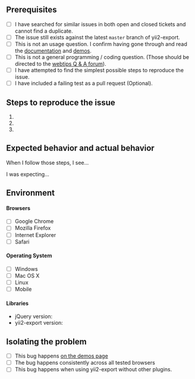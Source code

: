 ## Prerequisites

- [ ] I have searched for similar issues in both open and closed tickets and cannot find a duplicate.
- [ ] The issue still exists against the latest `master` branch of yii2-export.
- [ ] This is not an usage question. I confirm having gone through and read the [documentation](http://demos.krajee.com/export) and [demos](http://demos.krajee.com/export-demo).
- [ ] This is not a general programming / coding question. (Those should be directed to the [webtips Q & A forum](http://webtips.krajee.com/questions)).
- [ ] I have attempted to find the simplest possible steps to reproduce the issue.
- [ ] I have included a failing test as a pull request (Optional).

## Steps to reproduce the issue

1.
2.
3.

## Expected behavior and actual behavior

When I follow those steps, I see...

I was expecting...

## Environment

#### Browsers

- [ ] Google Chrome
- [ ] Mozilla Firefox
- [ ] Internet Explorer
- [ ] Safari

#### Operating System

- [ ] Windows
- [ ] Mac OS X
- [ ] Linux
- [ ] Mobile

#### Libraries

- jQuery version:
- yii2-export version:

## Isolating the problem

- [ ] This bug happens [on the demos page](https://demos.krajee.com/export-demo)
- [ ] The bug happens consistently across all tested browsers
- [ ] This bug happens when using yii2-export without other plugins.
